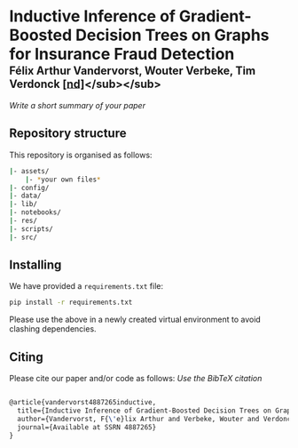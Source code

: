 # Inductive Inference of Gradient-Boosted Decision Trees on Graphs for Insurance Fraud Detection </br><sub><sub>Félix Arthur Vandervorst, Wouter Verbeke, Tim Verdonck [[nd]](*https://papers.ssrn.com/sol3/papers.cfm?abstract_id=4887265*)</sub></sub>
*Write a short summary of your paper*

## Repository structure
This repository is organised as follows:
```bash
|- assets/
    |- *your own files*
|- config/
|- data/
|- lib/
|- notebooks/
|- res/
|- scripts/
|- src/
```

## Installing
We have provided a `requirements.txt` file:
```bash
pip install -r requirements.txt
```
Please use the above in a newly created virtual environment to avoid clashing dependencies.

## Citing
Please cite our paper and/or code as follows:
*Use the BibTeX citation*

```tex

@article{vandervorst4887265inductive,
  title={Inductive Inference of Gradient-Boosted Decision Trees on Graphs for Insurance Fraud Detection},
  author={Vandervorst, F{\'e}lix Arthur and Verbeke, Wouter and Verdonck, Tim},
  journal={Available at SSRN 4887265}
}

```